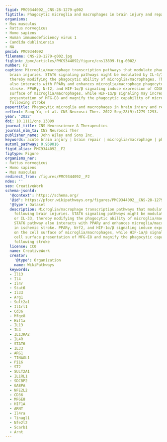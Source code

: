 ```yaml
---
figid: PMC9344092__CNS-28-1279-g002
figtitle: Phagocytic microglia and macrophages in brain injury and repair
organisms:
- Mus musculus
- Rattus norvegicus
- Homo sapiens
- Human immunodeficiency virus 1
- Candida dubliniensis
- NA
pmcid: PMC9344092
filename: CNS-28-1279-g002.jpg
figlink: /pmc/articles/PMC9344092/figure/cns13899-fig-0002/
number: F2
caption: Microglia/macrophage transcription pathways that modulate phagocytosis following
  brain injuries. STAT6 signaling pathways might be modulated by IL‐4/IL‐13 or IL‐33,
  thereby modifying the phagocytic ability of microglia/macrophages. The STAT6 pathway
  also interacts with PPARγ and enhances microglia/macrophage phagocytosis in ischemic
  stroke. PPARγ, Nrf2, and HIF‐1α/β signaling induce expression of CD36 on the cell
  surface of microglia/macrophages, while HIF‐1α/β signaling may increase cell surface
  presentation of MFG‐E8 and magnify the phagocytic capability of microglia/macrophages
  following stroke
papertitle: Phagocytic microglia and macrophages in brain injury and repair.
reftext: Fang Yu, et al. CNS Neurosci Ther. 2022 Sep;28(9):1279-1293.
year: '2022'
doi: 10.1111/cns.13899
journal_title: CNS Neuroscience & Therapeutics
journal_nlm_ta: CNS Neurosci Ther
publisher_name: John Wiley and Sons Inc.
keywords: acute brain injury | brain repair | microglia/macrophage | phagocytosis
automl_pathway: 0.959016
figid_alias: PMC9344092__F2
figtype: Figure
organisms_ner:
- Rattus norvegicus
- Homo sapiens
- Mus musculus
redirect_from: /figures/PMC9344092__F2
ndex: ''
seo: CreativeWork
schema-jsonld:
  '@context': https://schema.org/
  '@id': https://pfocr.wikipathways.org/figures/PMC9344092__CNS-28-1279-g002.html
  '@type': Dataset
  description: Microglia/macrophage transcription pathways that modulate phagocytosis
    following brain injuries. STAT6 signaling pathways might be modulated by IL‐4/IL‐13
    or IL‐33, thereby modifying the phagocytic ability of microglia/macrophages. The
    STAT6 pathway also interacts with PPARγ and enhances microglia/macrophage phagocytosis
    in ischemic stroke. PPARγ, Nrf2, and HIF‐1α/β signaling induce expression of CD36
    on the cell surface of microglia/macrophages, while HIF‐1α/β signaling may increase
    cell surface presentation of MFG‐E8 and magnify the phagocytic capability of microglia/macrophages
    following stroke
  license: CC0
  name: CreativeWork
  creator:
    '@type': Organization
    name: WikiPathways
  keywords:
  - Il13
  - Il4
  - Il4r
  - Stat6
  - Il33
  - Arg1
  - Sult2a1
  - Il1rl1
  - Cd36
  - Mfge8
  - Hif1a
  - IL13
  - IL4
  - IL13RA2
  - IL4R
  - STAT6
  - IL33
  - ARG1
  - TINAGL1
  - PI16
  - ST2
  - SULT2A1
  - IL1RL1
  - SDCBP2
  - GABPA
  - NFE2L2
  - CD36
  - MFGE8
  - HIF1A
  - ARNT
  - Il4ra
  - Tinagl1
  - Nfe2l2
  - Scarb1
  - Arnt
---
```

